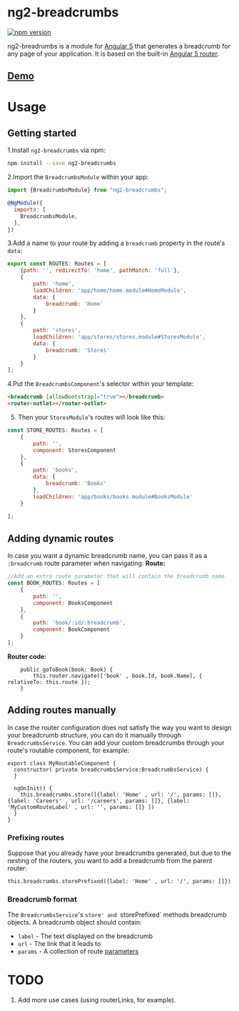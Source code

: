 # ng2-breadcrumbs
[![npm version](https://badge.fury.io/js/ng2-breadcrumbs.svg)](https://badge.fury.io/js/ng2-breadcrumbs)

ng2-breadrumbs is a module for [Angular 5](https://angular.io/) that generates a breadcrumb for any page of your application. It is based on the built-in [Angular 5 router](https://angular.io/docs/ts/latest/guide/router.html).

## [Demo](https://centroida.github.io/ng4-breadcrumbs/)

# Usage

## Getting started

1.Install `ng2-breadcrumbs` via npm:

```bash
npm install --save ng2-breadcrumbs
```

2.Import the `BreadcrumbsModule` within your app:

```js
import {BreadcrumbsModule} from "ng2-breadcrumbs";

@NgModule({
  imports: [ 
    BreadcrumbsModule,
  ],
})
```

3.Add a name to your route by adding a `breadcrumb` property in the route's `data`:

```js
export const ROUTES: Routes = [
    {path: '', redirectTo: 'home', pathMatch: 'full'},
    {
        path: 'home',
        loadChildren: 'app/home/home.module#HomeModule',
        data: {
            breadcrumb: 'Home'
        }
    },
    {
        path: 'stores',
        loadChildren: 'app/stores/stores.module#StoresModule',
        data: {
            breadcrumb: 'Stores'
        }
    }
];
```

4.Put the `BreadcrumbsComponent`'s selector within your template:

```html
<breadcrumb [allowBootstrap]="true"></breadcrumb>
<router-outlet></router-outlet>
```

5. Then your `StoresModule`'s routes will look like this:

```js
const STORE_ROUTES: Routes = [
    {
        path: '',
        component: StoresComponent
    },
    {
        path: 'books',
        data: {
            breadcrumb: 'Books'
        },
        loadChildren: 'app/books/books.module#BooksModule'
    }

];
```

## Adding dynamic routes

In case you want a dynamic breadcrumb name, you can pass it as a `:breadcrumb` route parameter when navigating:
**Route:**
```js
//Add an extra route parameter that will contain the breadcrumb name
const BOOK_ROUTES: Routes = [
    {
        path: '',
        component: BooksComponent
    },
    {
        path: 'book/:id/:breadcrumb',
        component: BookComponent
    }
];
```
**Router code:**
```
    public goToBook(book: Book) {
        this.router.navigate(['book' , book.Id, book.Name], { relativeTo: this.route });
    }
```


## Adding routes manually

In case the router configuration does not satisfy the way you want to design your breadcrumb structure, you can do it manually through `BreadcrumbsService`. You can add your custom breadcrumbs through your route's routable component, for example:


```
export class MyRoutableComponent {
  constructor( private breadcrumbsService:BreadcrumbsService) {
  }

  ngOnInit() {
    this.breadcrumbs.store([{label: 'Home' , url: '/', params: []},{label: 'Careers' , url: '/careers', params: []}, {label:  'MyCustomRouteLabel' , url: '', params: []} ])
  }
}

```

### Prefixing routes
 Suppose that you already have your breadcrumbs generated, but due to the nesting of the routers, you want to add a breadcrumb from the parent router:

```
this.breadcrumbs.storePrefixed({label: 'Home' , url: '/', params: []})
```

### Breadcrumb format
The `BreadcrumbsService`'s `store' and `storePrefixed` methods breadcrumb objects. A breadcrumb object should contain:
- `label` -  The text displayed on the breadcrumb
- `url` - The link that it leads to
- `params` - A collection of route [parameters](https://angular.io/api/router/Params)


# TODO
 1. Add more use cases (using routerLinks, for example).

 
